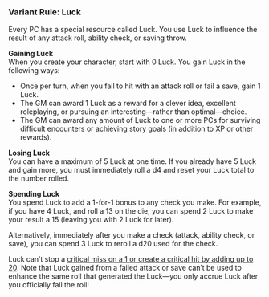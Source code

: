 ### Variant Rule: Luck

Every PC has a special resource called Luck.
You use Luck to influence the result of any attack roll, ability check, or saving throw.

**Gaining Luck**
\
When you create your character, start with 0 Luck.
You gain Luck in the following ways:

- Once per turn, when you fail to hit with an attack roll or fail a save, gain 1 Luck.
- The GM can award 1 Luck as a reward for a clever idea, excellent roleplaying, or pursuing an interesting—rather than optimal—choice.
- The GM can award any amount of Luck to one or more PCs for surviving difficult encounters or achieving story goals (in addition to XP or other rewards).

**Losing Luck**
\
You can have a maximum of 5 Luck at one time.
If you already have 5 Luck and gain more, you must immediately roll a d4 and reset your Luck total to the number rolled.

**Spending Luck**
\
You spend Luck to add a 1-for-1 bonus to any check you make.
For example, if you have 4 Luck, and roll a 13 on the die, you can spend 2 Luck to make your result a 15 (leaving you with 2 Luck for later).

Alternatively, immediately after you make a check (attack, ability check, or save), you can spend 3 Luck to reroll a d20 used for the check.

Luck can’t stop a [critical miss on a 1 or create a critical hit by adding up to 20](#Combat_Making_an_Attack_rolling_1_or_20).
Note that Luck gained from a failed attack or save can’t be used to enhance the same roll that generated the Luck—you only accrue Luck after you officially fail the roll!

